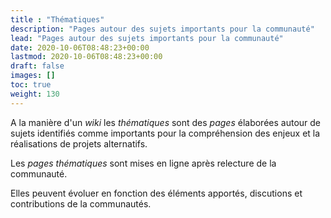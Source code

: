 ```yaml
---
title : "Thématiques"
description: "Pages autour des sujets importants pour la communauté"
lead: "Pages autour des sujets importants pour la communauté"
date: 2020-10-06T08:48:23+00:00
lastmod: 2020-10-06T08:48:23+00:00
draft: false
images: []
toc: true
weight: 130
---
```


A la manière d'un *wiki* les *thématiques* sont des *pages* élaborées autour de sujets identifiés comme importants pour la compréhension des enjeux et la réalisations de projets alternatifs.

Les *pages thématiques* sont mises en ligne après relecture de la communauté.

Elles peuvent évoluer en fonction des éléments apportés, discutions et contributions de la communautés.
